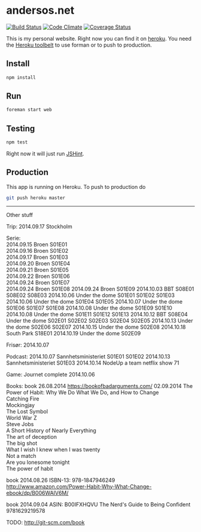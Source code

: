 # andersos.net

[![Build Status](https://img.shields.io/travis/Andersos/andersos.net.svg?style=flat)](https://travis-ci.org/Andersos/andersos.net)
[![Code Climate](http://img.shields.io/codeclimate/github/Andersos/andersos.net.svg?style=flat)](https://codeclimate.com/github/Andersos/andersos.net)
[![Coverage Status](https://img.shields.io/coveralls/Andersos/andersos.net.svg?style=flat)](https://coveralls.io/r/Andersos/andersos.net)

This is my personal website.
Right now you can find it on [heroku](andersos.herokuapp.com "URL to website").
You need the [Heroku toolbelt](https://toolbelt.heroku.com/) to use forman or to push to production.

## Install
```bash
npm install
```

## Run
```bash
foreman start web
```

## Testing
```bash
npm test
```
Right now it will just run [JSHint](http://www.jshint.com/docs/ "JSHint").

## Production
This app is running on Heroku.
To push to production do
```bash
git push heroku master
```


----
Other stuff

Trip:
2014.09.17 Stockholm

Serie:  
2014.09.15 Broen S01E01  
2014.09.16 Broen S01E02  
2014.09.17 Broen S01E03  
2014.09.20 Broen S01E04  
2014.09.21 Broen S01E05  
2014.09.22 Broen S01E06    
2014.09.24 Broen S01E07  
2014.09.24 Broen S01E08
2014.09.24 Broen S01E09
2014.10.03 BBT S08E01 S08E02 S08E03
2014.10.06 Under the dome S01E01 S01E02 S01E03
2014.10.06 Under the dome S01E04 S01E05
2014.10.07 Under the dome S01E06 S01E07 S01E08
2014.10.08 Under the dome S01E09 S01E10 
2014.10.08 Under the dome S01E11 S01E12 S01E13 
2014.10.12 BBT S08E04 Under the dome S02E01 S02E02 S02E03 S02E04 S02E05
2014.10.13 Under the dome S02E06 S02E07
2014.10.15 Under the dome S02E08
2014.10.18 South Park S18E01
2014.10.19 Under the dome S02E09


Frisør:
2014.10.07

Podcast:
2014.10.07 Sannhetsministeriet S01E01 S01E02
2014.10.13 Sannhetsministeriet S01E03
2014.10.14 NodeUp a team netflix show 71

Game:
Journet complete 2014.10.06

Books:
book 26.08.2014 https://bookofbadarguments.com/
02.09.2014 The Power of Habit: Why We Do What We Do, and How to Change  
Catching Fire  
Mockingjay  
The Lost Symbol  
World War Z  
Steve Jobs  
A Short History of Nearly Everything  
The art of deception  
The big shot  
What I wish I knew when I was twenty  
Not a match  
Are you lonesome tonight  
The power of habit  




book 2014.08.26
ISBN-13: 978-1847946249
http://www.amazon.com/Power-Habit-Why-What-Change-ebook/dp/B006WAIV6M/

book 2014.09.04
ASIN: B00IFXHQVU
The Nerd's Guide to Being Confident
9781629219578


TODO:
http://git-scm.com/book
